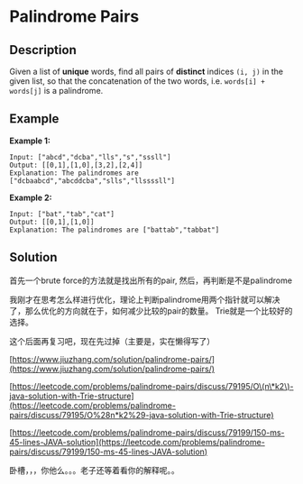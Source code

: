 # Palindrome Pairs

## Description

Given a list of **unique** words, find all pairs of **distinct** indices `(i, j)` in the given list, so that the concatenation of the two words, i.e. `words[i] + words[j]` is a palindrome.

## Example

**Example 1:**

```text
Input: ["abcd","dcba","lls","s","sssll"]
Output: [[0,1],[1,0],[3,2],[2,4]] 
Explanation: The palindromes are ["dcbaabcd","abcddcba","slls","llssssll"]
```

**Example 2:**

```text
Input: ["bat","tab","cat"]
Output: [[0,1],[1,0]] 
Explanation: The palindromes are ["battab","tabbat"]
```

## Solution

首先一个brute force的方法就是找出所有的pair, 然后，再判断是不是palindrome

我刚才在思考怎么样进行优化，理论上判断palindrome用两个指针就可以解决了，那么优化的方向就在于，如何减少比较的pair的数量。 Trie就是一个比较好的选择。

这个后面再复习吧，现在先过掉（主要是，实在懒得写了）

[https://www.jiuzhang.com/solution/palindrome-pairs/](https://www.jiuzhang.com/solution/palindrome-pairs/)

[https://leetcode.com/problems/palindrome-pairs/discuss/79195/O\(n\*k2\)-java-solution-with-Trie-structure](https://leetcode.com/problems/palindrome-pairs/discuss/79195/O%28n*k2%29-java-solution-with-Trie-structure)

[https://leetcode.com/problems/palindrome-pairs/discuss/79199/150-ms-45-lines-JAVA-solution](https://leetcode.com/problems/palindrome-pairs/discuss/79199/150-ms-45-lines-JAVA-solution)



卧槽，，，你他么。。。老子还等着看你的解释呢。。


